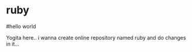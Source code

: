 # ruby
#hello world

Yogita here.. i wanna create online repository named ruby and do changes in it...
